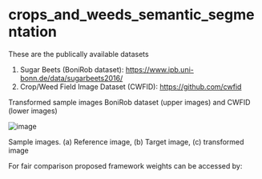 # crops_and_weeds_semantic_segmentation

These are the publically available datasets
1. Sugar Beets (BoniRob dataset): https://www.ipb.uni-bonn.de/data/sugarbeets2016/
2. Crop/Weed Field Image Dataset (CWFID): https://github.com/cwfid

Transformed sample images BoniRob dataset (upper images) and CWFID (lower images)

![image](https://github.com/iamrehanch/crops_and_weeds_semantic_segmentation/assets/44838063/fb2c832a-1bd1-448a-b240-ea7aadd98ba9)

Sample images. (a) Reference image, (b) Target image, (c) transformed image


For fair comparison proposed framework weights can be accessed by:
